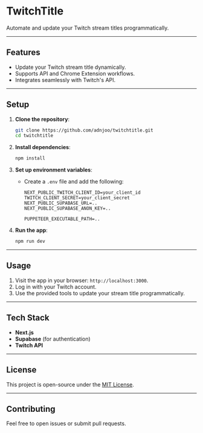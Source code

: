# **TwitchTitle**

Automate and update your Twitch stream titles programmatically.

---

## **Features**
- Update your Twitch stream title dynamically.
- Supports API and Chrome Extension workflows.
- Integrates seamlessly with Twitch's API.

---

## **Setup**

1. **Clone the repository**:
   ```bash
   git clone https://github.com/adnjoo/twitchtitle.git
   cd twitchtitle
   ```

2. **Install dependencies**:
   ```bash
   npm install
   ```

3. **Set up environment variables**:
   - Create a `.env` file and add the following:
     ```
     NEXT_PUBLIC_TWITCH_CLIENT_ID=your_client_id
     TWITCH_CLIENT_SECRET=your_client_secret
     NEXT_PUBLIC_SUPABASE_URL=..
     NEXT_PUBLIC_SUPABASE_ANON_KEY=..

     PUPPETEER_EXECUTABLE_PATH=..
     ```

4. **Run the app**:
   ```bash
   npm run dev
   ```

---

## **Usage**

1. Visit the app in your browser: `http://localhost:3000`.
2. Log in with your Twitch account.
3. Use the provided tools to update your stream title programmatically.

---

## **Tech Stack**
- **Next.js**
- **Supabase** (for authentication)
- **Twitch API**

---

## **License**
This project is open-source under the [MIT License](LICENSE).

---

## **Contributing**
Feel free to open issues or submit pull requests.

